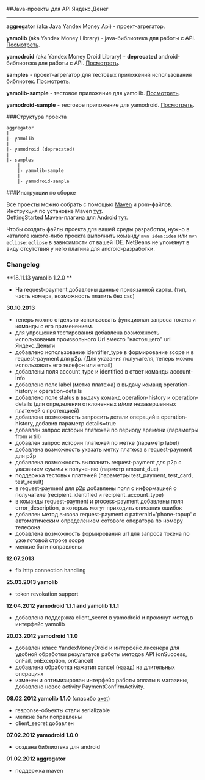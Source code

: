 ##Java-проекты для API Яндекс.Денег

- - -

**aggregator** (aka Java Yandex Money Api) - проект-агрегатор.

**yamolib** (aka Yandex Money Library) - java-библиотека для работы с API. [Посмотреть](https://github.com/melnikovdv/Java-Yandex.Money-API-SDK/tree/master/yamolib).

**yamodroid** (aka Yandex Money Droid Library) - **deprecated** android-библиотека для работы c API. [Посмотреть](https://github.com/melnikovdv/Java-Yandex.Money-API-SDK/tree/master/yamodroid).

**samples** - проект-агрегатор для тестовых приложений использования библиотек. [Посмотреть](https://github.com/melnikovdv/Java-Yandex.Money-API-SDK/tree/master/samples).

**yamolib-sample** - тестовое приложение для yamolib. [Посмотреть](https://github.com/melnikovdv/Java-Yandex.Money-API-SDK/tree/master/samples/yamolib-sample).

**yamodroid-sample** - тестовое приложение для yamodroid. [Посмотреть](https://github.com/melnikovdv/Java-Yandex.Money-API-SDK/tree/master/samples/yamodroid-sample).

###Структура проекта

    aggregator
    |
    |- yamolib
    |
    |- yamodroid (deprecated)
    |
    |- samples
        |
        |- yamolib-sample
        |
        |- yamodroid-sample

###Инструкции по сборке

Все проекты можно собрать с помощью [Maven](http://en.wikipedia.org/wiki/Apache_Maven) и pom-файлов. Инструкция по установке Maven [тут](http://maven.apache.org/download.html).   
GettingStarted Maven-плагина для Android [тут](http://code.google.com/p/maven-android-plugin/wiki/GettingStarted).

Чтобы создать файлы проекта для вашей среды разработки, нужно в каталоге какого-либо проекта выполнить команду `mvn idea:idea` или `mvn eclipse:eclipse` в зависимости от вашей IDE. NetBeans не упомянут в виду отсутствия у него плагина для android-разработки.

### Changelog

**18.11.13 yamolib 1.2.0 **

* На request-payment добавлены данные привязанной карты. (тип, часть номера, возможность платить без csc)

**30.10.2013**

* теперь можно отдельно использовать функционал запроса токена и команды с его применением.
* для упрощения тестирования добавлена возможность использования произвольного Url вместо "настоящего" url Яндекс.Деньги
* добавлено использование identifier_type в формирование scope и в request-payment для p2p. (Для указания получателя, теперь можно использовать его телефон или email)
* добавлены поля account_type и identified в ответ команды account-info
* добавлено поле label (метка платежа) в выдачу команд operation-history и operation-details
* добавлено поле status в выдачу команд operation-history и operation-details (для определения отклоненных и/или незавершенных платежей с протекцией)
* добавлена возможность запросить детали операций в operation-history, добавив параметр details=true
* добавлен запрос истории платежей по периоду времени (параметры from и till)
* добавлен запрос истории платежей по метке (параметр label)
* добавлена возможность указать метку платежа в request-payment для p2p
* добавлена возможность выполнить request-payment для p2p с указанием суммы к получению (парметр amount_due)
* поддержка тестовых платежей (параметры test_payment, test_card, test_result)
* в request-payment для p2p добавлены поля с информацией о получателе (recipient_identified и recipient_account_type)
* в команды request-payment и process-payment добавлены поля error_description, в которыъ могут приходить описания ошибок
* добавлен метод вызова request-payment c patternId='phone-topup' с автоматическим определением сотового оператора по номеру телефона
* добавлена возможность формирования url для запроса токена по уже готовой строке scope
* мелкие баги поправлены

**12.07.2013**

* fix http connection handling

**25.03.2013 yamolib**

* token revokation support

**12.04.2012 yamodroid 1.1.1 and yamolib 1.1.1**

* добавлена поддержка client_secret в yamodroid и прокинут метод в интерфейс yamolib

**20.03.2012 yamodroid 1.1.0**

* добавлен класс YandexMoneyDroid и интерфейс лисенера для удобной обработки результатов работы методов API (onSuccess,
 onFail, onException, onCancel)
* добавлена обработка нажатия cancel (назад) на длительных операциях
* изменен и оптимизирован интерфейс работы оплаты в магазины, добавлено новое activity PaymentConfirmActivity.

**08.02.2012 yamolib 1.1.0** (спасибо [axet](https://github.com/axet))

* response-объекты стали serializable
* мелкие баги поправлены
* client_secret добавлен

    
**07.02.2012 yamodroid 1.0.0**

* создана библиотека для android
    
**01.02.2012 aggregator**

* поддержка maven
